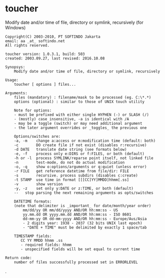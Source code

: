 # toucher
Modify date and/or time of file, directory or symlink, recursively (for Windows)

    Copyright(C) 2003-2010, PT SOFTINDO Jakarta
    email: aa _at_ softindo.net
    All rights reserved.

    toucher version: 1.0.3.1, build: 503
    created: 2003.09.27, last revised: 2016.10.08

    Synopsys:
        Modify date and/or time of file, directory or symlink, recursively

    Usage:
        toucher [ options ] files...

    Arguments:
        files (mandatory) : filename/mask to be processed (eg. C:\*.*)
        options (optional) : similar to those of UNIX touch utility

        Note for options:
        - must be prefixed with either single HYPHEN (-) or SLASH (/)
        - (mostly) case insensitive, -a is identical with /A
        - may be a toggle (switch) or may need additional argument
        - the later argument overrides or _toggles_ the previous one

        Options/switches are:
        -a, -m    change a:access or m:modification time (default: both)
        -c        DO create file if not exist (disables r:recursive)
        -d DATE   translate date string (see formats below)
        -e, -f    process only e:DIRS or f:FILES, or both (default)
        -h or -l  process SYMLINK/reparse point itself, not linked file
        -n        test-mode, do not do actual modification
        -o, -q    show o:options/arguments or q:quiet (unless error)
        -r FILE   get reference datetime from file/dir: FILE
        -s        recursive. process subdirs (disables c:create)
        -t STAMP  use time in format [[[CC]YY]MMDD]hhmm[.ss]
        -v        show version
        -y, -z    set only y:DATE or z:TIME, or both (default)
        --   stop parsing the next remaining arguments as opts/switches

        DATETIME formats:
        (note that delimiter is _important_ for date/month/year order)
            mm/dd/yy OR mm/dd/yyyy AND/OR hh:mm:ss - US
            yy.mm.dd OR yyyy.mm.dd AND/OR hh:mm:ss - ISO 8601
            dd-mm-yy OR dd-mm-yyyy AND/OR hh:mm:ss - Europe/Aus/Asia
            - 2 digits year: 1938 - 2037 (32 bits UNIX last epoch)
            - "DATE + TIME" must be delimited by exactly 1 space/tab

        TIMESTAMP fields:
           CC YY MMDD hhmm .ss
           - required fields: hhmm
           - unspecified fields will be set equal to current time

    Return code:
        number of files successfully processed set in ERRORLEVEL

.
